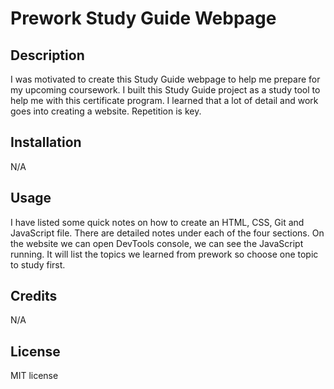 # Prework Study Guide Webpage

## Description

I was motivated to create this Study Guide webpage to help me prepare for my upcoming coursework. I built this Study Guide project as a study tool to help me with this certificate program. I learned that a lot of detail and work goes into creating a website.  Repetition is key. 

## Installation

N/A

## Usage

I have listed some quick notes on how to create an HTML, CSS, Git and JavaScript file. There are detailed notes under each of the four sections. On the website we can open DevTools console, we can see the JavaScript running. It will list the topics we learned from prework so choose one topic to study first.

## Credits

N/A

## License

MIT license

